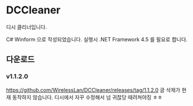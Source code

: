 # DCCleaner
디시 클리너입니다.

C# Winform 으로 작성되었습니다.
실행시 .NET Framework 4.5 를 필요로 합니다.

## 다운로드
### v1.1.2.0
https://github.com/WirelessLan/DCCleaner/releases/tag/1.1.2.0
글 삭제가 현재 동작하지 않습니다. 디시에서 자꾸 수정해서 넘 귀찮당 때려쳐야징 ㅎㅎ